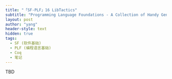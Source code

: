 ```yaml
---
title: "「SF-PLF」16 LibTactics"
subtitle: "Programming Language Foundations - A Collection of Handy General-Purpose Tactics"
layout: post
author: "yang"
header-style: text
hidden: true
tags:
  - SF (软件基础)
  - PLF (编程语言基础)
  - Coq
  - 笔记
---
```


TBD
